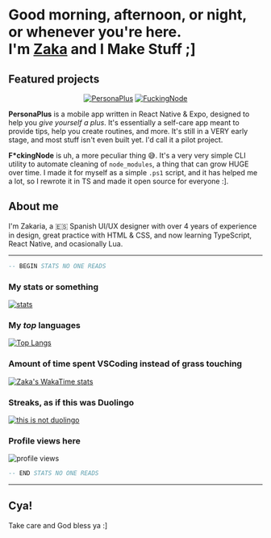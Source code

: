# Good morning, afternoon, or night, or whenever you're here.<br />I'm [Zaka](https://zakahacecosas.github.io) and I Make Stuff ;]

## Featured projects

<div align="center">

[![PersonaPlus][card-personaplus]][repo-personaplus]
[![FuckingNode][card-fuckingnode]][repo-fuckingnode]

</div>

**PersonaPlus** is a mobile app written in React Native & Expo, designed to help you <i>give yourself a plus</i>. It's essentially a self-care app meant to provide tips, help you create routines, and more. It's still in a VERY early stage, and most stuff isn't even built yet. I'd call it a pilot project.

**F*ckingNode** is uh, a more peculiar thing 😅. It's a very very simple CLI utility to automate cleaning of `node_modules`, a thing that can grow HUGE over time. I made it for myself as a simple `.ps1` script, and it has helped me a lot, so I rewrote it in TS and made it open source for everyone :].

## About me

I'm Zakaria, a :es: Spanish UI/UX designer with over 4 years of experience in design, great practice with HTML & CSS, and now learning TypeScript, React Native, and ocasionally Lua.

---

```lua
-- BEGIN STATS NO ONE READS
```

### My stats or something

[![stats](https://github-readme-stats.vercel.app/api?username=ZakaHaceCosas&show_icons=true&theme=github_dark&count_private=true&include_all_commits=true)](https://github.com/anuraghazra/github-readme-stats)

### My _top_ languages

[![Top Langs](https://github-readme-stats.vercel.app/api/top-langs/?username=ZakaHaceCosas&hide_progress=false&theme=gotham&layout=donut&langs_count=10)](https://github.com/ZakaHaceCosas)

### Amount of time spent VSCoding instead of grass touching

[![Zaka's WakaTime stats](https://github-readme-stats.vercel.app/api/wakatime?username=ZakaHaceCosas&layout=compact&theme=github_dark)](https://github.com/anuraghazra/github-readme-stats)

### Streaks, as if this was Duolingo

[![this is not duolingo](https://github-readme-streak-stats.herokuapp.com?user=ZakaHaceCosas&theme=gotham)](https://github-readme-streak-stats.herokuapp.com/demo/)

### Profile views here

<img src="https://komarev.com/ghpvc/?username=ZakaHaceCosas&style=for-the-badge" alt="profile views" />

```lua
-- END STATS NO ONE READS
```

----

## Cya!

Take care and God bless ya :]

[card-personaplus]: https://github-readme-stats.vercel.app/api/pin/?username=ZakaHaceCosas&repo=personaplus&theme=gotham
[card-fuckingnode]: https://github-readme-stats.vercel.app/api/pin/?username=ZakaHaceCosas&repo=fuckingnode&theme=gotham

[repo-fuckingnode]: https://github.com/ZakaHaceCosas/FuckingNode
[repo-personaplus]: https://github.com/ZakaHaceCosas/personaplus
